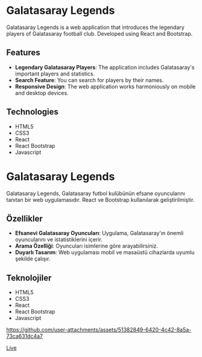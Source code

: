# Galatasaray Legends

Galatasaray Legends is a web application that introduces the legendary players of Galatasaray football club. Developed using React and Bootstrap.

## Features

- **Legendary Galatasaray Players**: The application includes Galatasaray's important players and statistics.
- **Search Feature**: You can search for players by their names.
- **Responsive Design**: The web application works harmoniously on mobile and desktop devices.

## Technologies

- HTML5
- CSS3
- React
- React Bootstrap
- Javascript

# Galatasaray Legends

Galatasaray Legends, Galatasaray futbol kulübünün efsane oyuncularını tanıtan bir web uygulamasıdır. React ve Bootstrap kullanılarak geliştirilmiştir.

## Özellikler

- **Efsanevi Galatasaray Oyuncuları**: Uygulama, Galatasaray'ın önemli oyuncularını ve istatistiklerini içerir.
- **Arama Özelliği**: Oyuncuları isimlerine göre arayabilirsiniz.
- **Duyarlı Tasarım**: Web uygulaması mobil ve masaüstü cihazlarda uyumlu şekilde çalışır.

## Teknolojiler

- HTML5
- CSS3
- React
- React Bootstrap
- Javascript

https://github.com/user-attachments/assets/51382849-6420-4c42-8a5a-73ca631dc4a7

[Live](https://fy-galatasaray-legends.netlify.app/)
